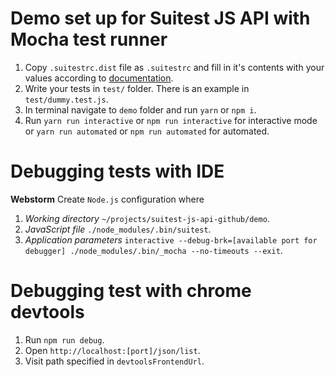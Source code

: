 # Demo set up for Suitest JS API with Mocha test runner

1. Copy `.suitestrc.dist` file as `.suitestrc` and fill in it's contents 
with your values according to [documentation](https://suite.st/docs/suitest-api/setup/#environment-setup).
2. Write your tests in `test/` folder. There is an example in `test/dummy.test.js`.
3. In terminal navigate to `demo` folder and run `yarn` or `npm i`.
4. Run `yarn run interactive` or `npm run interactive` for interactive mode or
 `yarn run automated` or `npm run automated` for automated.

# Debugging tests with IDE

**Webstorm**
Create `Node.js` configuration where
1. _Working directory_ `~/projects/suitest-js-api-github/demo`.
2. _JavaScript file_ `./node_modules/.bin/suitest`.
3. _Application parameters_ `interactive --debug-brk=[available port for debugger] ./node_modules/.bin/_mocha --no-timeouts --exit`.

# Debugging test with chrome devtools

1. Run `npm run debug`.
2. Open `http://localhost:[port]/json/list`.
3. Visit path specified in `devtoolsFrontendUrl`.
